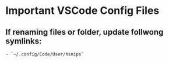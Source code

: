 # Important VSCode Config Files

##  If renaming files or folder, update follwong symlinks:
	- `~/.config/Code/User/hsnips`
